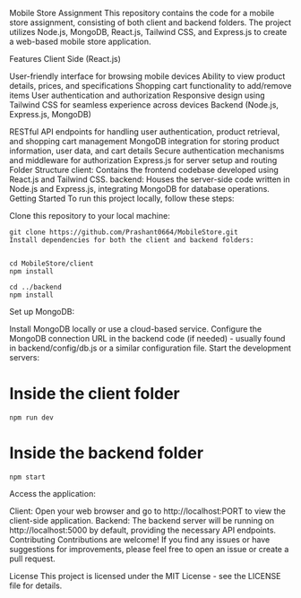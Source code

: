 Mobile Store Assignment
This repository contains the code for a mobile store assignment, consisting of both client and backend folders. The project utilizes Node.js, MongoDB, React.js, Tailwind CSS, and Express.js to create a web-based mobile store application.

Features
Client Side (React.js)

User-friendly interface for browsing mobile devices
Ability to view product details, prices, and specifications
Shopping cart functionality to add/remove items
User authentication and authorization
Responsive design using Tailwind CSS for seamless experience across devices
Backend (Node.js, Express.js, MongoDB)

RESTful API endpoints for handling user authentication, product retrieval, and shopping cart management
MongoDB integration for storing product information, user data, and cart details
Secure authentication mechanisms and middleware for authorization
Express.js for server setup and routing
Folder Structure
client: Contains the frontend codebase developed using React.js and Tailwind CSS.
backend: Houses the server-side code written in Node.js and Express.js, integrating MongoDB for database operations.
Getting Started
To run this project locally, follow these steps:

Clone this repository to your local machine:

```
git clone https://github.com/Prashant0664/MobileStore.git
Install dependencies for both the client and backend folders:
```

```

cd MobileStore/client
npm install
  ```
```
cd ../backend
npm install
```
Set up MongoDB:

Install MongoDB locally or use a cloud-based service.
Configure the MongoDB connection URL in the backend code (if needed) - usually found in backend/config/db.js or a similar configuration file.
Start the development servers:


# Inside the client folder
```
npm run dev
```
# Inside the backend folder
```
npm start
```
Access the application:

Client: Open your web browser and go to http://localhost:PORT to view the client-side application.
Backend: The backend server will be running on http://localhost:5000 by default, providing the necessary API endpoints.
Contributing
Contributions are welcome! If you find any issues or have suggestions for improvements, please feel free to open an issue or create a pull request.

License
This project is licensed under the MIT License - see the LICENSE file for details.
